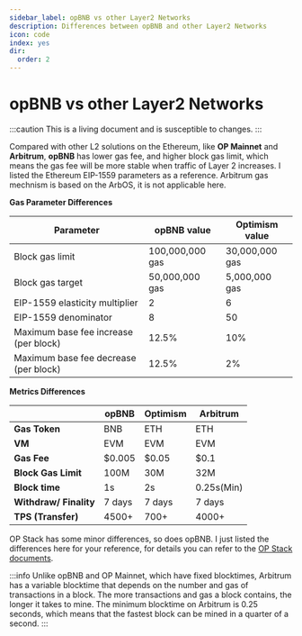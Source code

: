 ```yaml
---
sidebar_label: opBNB vs other Layer2 Networks
description: Differences between opBNB and other Layer2 Networks
icon: code
index: yes
dir:
  order: 2
---
```


# opBNB vs other Layer2 Networks

:::caution 
This is a living document and is susceptible to changes. 
:::

Compared with other L2 solutions on the Ethereum, like **OP Mainnet** and **Arbitrum**, **opBNB** has lower gas fee, and higher block gas limit, which means the gas fee will be more stable when traffic of Layer 2 increases. I listed the Ethereum EIP-1559 parameters as a reference. Arbitrum gas mechnism is based on the ArbOS, it is not applicable here. 

**Gas Parameter Differences**

| **Parameter**                         | **opBNB value** | **Optimism value** |
| ------------------------------------- | --------------- | ------------------ |
| Block gas limit                       | 100,000,000 gas | 30,000,000 gas     |
| Block gas target                      | 50,000,000  gas | 5,000,000 gas      |
| EIP-1559 elasticity multiplier        | 2               | 6                  |
| EIP-1559 denominator                  | 8               | 50                 |
| Maximum base fee increase (per block) | 12.5%           | 10%                |
| Maximum base fee decrease (per block) | 12.5%           | 2%                 |

**Metrics Differences**

|                        | **opBNB** | **Optimism** | **Arbitrum** |
| ---------------------- | --------- | ------------ | ------------ |
| **Gas Token**          | BNB       | ETH          | ETH          |
| **VM**                 | EVM       | EVM          | EVM          |
| **Gas Fee**            | $0.005    | $0.05        | $0.1         |
| **Block Gas Limit**    | 100M      | 30M          | 32M          |
| **Block time**         | 1s        | 2s           | 0.25s(Min)   |
| **Withdraw/ Finality** | 7 days    | 7 days       | 7 days       |
| **TPS (Transfer)**     | 4500+     | 700+         | 4000+        |



OP Stack has some minor differences, so does opBNB. I just listed the differences here for your reference, for details you can refer to the [OP Stack documents](https://stack.optimism.io/docs/releases/bedrock/differences/#opcode-differences). 

:::info 
Unlike opBNB and OP Mainnet, which have fixed blocktimes, Arbitrum has a variable blocktime that depends on the number and gas of transactions in a block. The more transactions and gas a block contains, the longer it takes to mine. The minimum blocktime on Arbitrum is 0.25 seconds, which means that the fastest block can be mined in a quarter of a second.
:::
